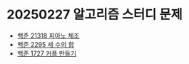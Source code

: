 # 20250227 알고리즘 스터디 문제

- [백준 21318 피아노 체조](https://www.acmicpc.net/problem/21318)
- [백준 2295 세 수의 합](https://www.acmicpc.net/problem/2295)
- [백준 1727 커플 만들기](https://www.acmicpc.net/problem/1727)
